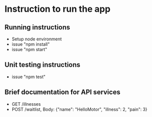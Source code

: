 # Instruction to run the app

## Running instructions
- Setup node environment
- issue "npm install"
- issue "npm start"

## Unit testing instructions
- issue "npm test"

## Brief documentation for API services
- GET /illnesses
- POST /waitlist, Body: {"name": "HelloMotor", "illness": 2, "pain": 3}
